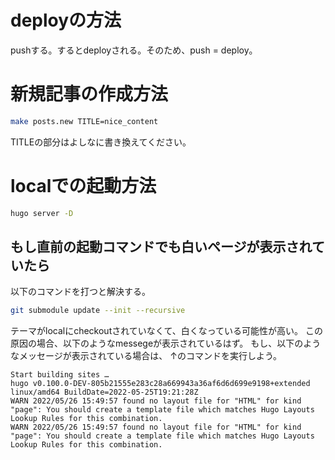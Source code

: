 # deployの方法

pushする。するとdeployされる。そのため、push = deploy。

# 新規記事の作成方法

```sh
make posts.new TITLE=nice_content
```
TITLEの部分はよしなに書き換えてください。

# localでの起動方法

```sh
hugo server -D
```

## もし直前の起動コマンドでも白いページが表示されていたら

以下のコマンドを打つと解決する。
```sh
git submodule update --init --recursive
```

テーマがlocalにcheckoutされていなくて、白くなっている可能性が高い。
この原因の場合、以下のようなmessegeが表示されているはず。
もし、以下のようなメッセージが表示されている場合は、 ↑のコマンドを実行しよう。
```console
Start building sites …
hugo v0.100.0-DEV-805b21555e283c28a669943a36af6d6d699e9198+extended linux/amd64 BuildDate=2022-05-25T19:21:28Z
WARN 2022/05/26 15:49:57 found no layout file for "HTML" for kind "page": You should create a template file which matches Hugo Layouts Lookup Rules for this combination.
WARN 2022/05/26 15:49:57 found no layout file for "HTML" for kind "page": You should create a template file which matches Hugo Layouts Lookup Rules for this combination.
```

